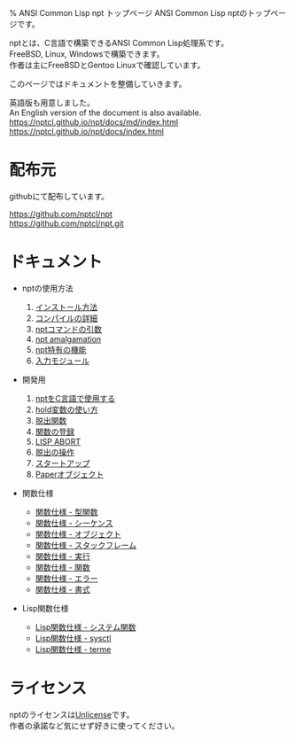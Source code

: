 % ANSI Common Lisp npt トップページ
ANSI Common Lisp nptのトップページです。  

nptとは、C言語で構築できるANSI Common Lisp処理系です。  
FreeBSD, Linux, Windowsで構築できます。  
作者は主にFreeBSDとGentoo Linuxで確認しています。

このページではドキュメントを整備していきます。

英語版も用意しました。  
An English version of the document is also available.  
https://nptcl.github.io/npt/docs/md/index.html  
https://nptcl.github.io/npt/docs/index.html

# 配布元

githubにて配布しています。

https://github.com/nptcl/npt  
https://github.com/nptcl/npt.git


# ドキュメント

- nptの使用方法
  1. [インストール方法](A1_Install.html)
  2. [コンパイルの詳細](A2_Compilation.html)
  3. [nptコマンドの引数](A3_Arguments.html)
  4. [npt amalgamation](A4_Amalgamation.html)
  5. [npt特有の機能](A5_Features.html)
  6. [入力モジュール](A6_Input.html)

- 開発用
  1. [nptをC言語で使用する](B1_Using.html)
  2. [hold変数の使い方](B2_Hold.html)
  3. [脱出関数](B3_Escape.html)
  4. [関数の登録](B4_Registering.html)
  5. [LISP ABORT](B5_Abort.html)
  6. [脱出の操作](B6_Operations.html)
  7. [スタートアップ](B7_StartUp.html)
  8. [Paperオブジェクト](B8_Paper.html)

- 関数仕様
  - [関数仕様 - 型関数](C1_Type.html)
  - [関数仕様 - シーケンス](C2_Sequence.html)
  - [関数仕様 - オブジェクト](C3_Object.html)
  - [関数仕様 - スタックフレーム](C4_Stack.html)
  - [関数仕様 - 実行](C5_Execute.html)
  - [関数仕様 - 関数](C6_Function.html)
  - [関数仕様 - エラー](C7_Error.html)
  - [関数仕様 - 書式](C8_Print.html)

- Lisp関数仕様
  - [Lisp関数仕様 - システム関数](D1_System.html)
  - [Lisp関数仕様 - sysctl](D2_Sysctl.html)
  - [Lisp関数仕様 - terme](D3_Terme.html)


# ライセンス

nptのライセンスは[Unlicense](https://unlicense.org/)です。  
作者の承諾など気にせず好きに使ってください。
